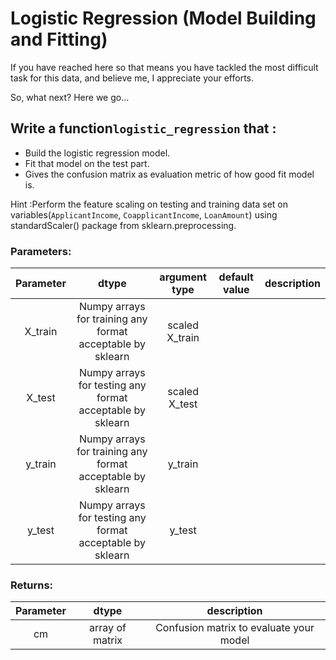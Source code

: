 # Logistic Regression (Model Building and Fitting)

If you have reached here so that means you have tackled the most difficult task for this data, and believe me, I appreciate your efforts.

So, what next? Here we go...

## Write a function`logistic_regression` that :

- Build the logistic regression model.
- Fit that model on the test part.
- Gives the confusion matrix as evaluation metric of how good fit model is. 

Hint :Perform the feature scaling on testing and training data set on variables(`ApplicantIncome`, `CoapplicantIncome`, `LoanAmount`) using standardScaler() package from sklearn.preprocessing.

### Parameters:

| Parameter | dtype | argument type | default value | description |
| :---: | :---: | :---: | :---: | :---: |
| X_train | Numpy arrays for training any format acceptable by sklearn| scaled X_train |
| X_test | Numpy arrays for testing any format acceptable by sklearn| scaled X_test |
| y_train | Numpy arrays for training any format acceptable by sklearn   | y_train |
| y_test |  Numpy arrays for testing any format acceptable by sklearn   | y_test |


### Returns:

| Parameter | dtype  | description |
| :---: | :---: |:---: |
| cm | array of matrix | Confusion matrix to evaluate your model |
